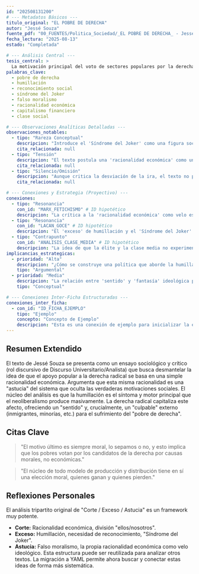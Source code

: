 ```yaml
---
id: "202508131200"
# --- Metadatos Básicos ---
titulo_original: "EL POBRE DE DERECHA"
autor: "Jessé Souza"
fuente_pdf: "00_FUENTES/Politica_Sociedad/_EL POBRE DE DERECHA_ - Jessé Souza.pdf"
fecha_lectura: "2025-08-13"
estado: "Completada"

# --- Análisis Central ---
tesis_central: >
  La motivación principal del voto de sectores populares por la derecha radical es de índole moral (la humillación y la búsqueda de reconocimiento) y no meramente económica. La "racionalidad económica" funciona como una "astucia" que vela esta motivación real.
palabras_clave:
  - pobre de derecha
  - humillación
  - reconocimiento social
  - síndrome del Joker
  - falso moralismo
  - racionalidad económica
  - capitalismo financiero
  - clase social

# --- Observaciones Analíticas Detalladas ---
observaciones_notables:
  - tipo: "Rareza Conceptual"
    descripcion: "Introduce el 'Síndrome del Joker' como una figura social para describir la ira y el resentimiento de los humillados que se dirige hacia los más débiles."
    cita_relacionada: null
  - tipo: "Tensión"
    descripcion: "El texto postula una 'racionalidad económica' como un 'corte' que excluye lo moral, pero a la vez la define como una 'astucia' moral en sí misma, lo que crea una tensión conceptual interesante entre su función de velo y su propia naturaleza."
    cita_relacionada: null
  - tipo: "Silencio/Omisión"
    descripcion: "Aunque critica la desviación de la ira, el texto no profundiza en las formas concretas de organización o praxis política que podrían construir una alternativa a la 'astucia' de la derecha."
    cita_relacionada: null

# --- Conexiones y Estrategia (Proyectivo) ---
conexiones:
  - tipo: "Resonancia"
    con_id: "MARX_FETICHISMO" # ID hipotético
    descripcion: "La crítica a la 'racionalidad económica' como velo es análoga a la crítica de Marx al fetichismo de la mercancía."
  - tipo: "Resonancia"
    con_id: "LACAN_GOCE" # ID hipotético
    descripcion: "El 'exceso' de humillación y el 'Síndrome del Joker' resuenan con el concepto de goce en Lacan y la búsqueda de un significante amo que dé sentido al sufrimiento."
  - tipo: "Contrapunto"
    con_id: "ANALISIS_CLASE_MEDIA" # ID hipotético
    descripcion: "La idea de que la élite y la clase media no experimentan la humillación sirve de contrapunto a análisis que enfocan en la alienación de estas clases."
implicancias_estrategicas:
  - prioridad: "Alta"
    descripcion: "¿Cómo se construye una política que aborde la humillación sin caer en la 'astucia' de desviar la ira hacia chivos expiatorios? Esta pregunta es un eje para la tesis."
    tipo: "Argumental"
  - prioridad: "Media"
    descripcion: "La relación entre 'sentido' y 'fantasía' ideológica puede conectar con el análisis de la propaganda y los discursos fundacionales."
    tipo: "Conceptual"

# --- Conexiones Inter-Ficha Estructuradas ---
conexiones_inter_ficha:
  - con_id: "ID_FICHA_EJEMPLO"
    tipo: "Ejemplo"
    concepto: "Concepto de Ejemplo"
    descripcion: "Esta es una conexión de ejemplo para inicializar la estructura."
---
```


## Resumen Extendido

El texto de Jessé Souza se presenta como un ensayo sociológico y crítico (rol discursivo de Discurso Universitario/Analista) que busca desmantelar la idea de que el apoyo popular a la derecha radical se basa en una simple racionalidad económica. Argumenta que esta misma racionalidad es una "astucia" del sistema que oculta las verdaderas motivaciones sociales. El núcleo del análisis es que la humillación es el síntoma y motor principal que el neoliberalismo produce masivamente. La derecha radical capitaliza este afecto, ofreciendo un "sentido" y, crucialmente, un "culpable" externo (inmigrantes, minorías, etc.) para el sufrimiento del "pobre de derecha".

## Citas Clave

> "El motivo último es siempre moral, lo sepamos o no, y esto implica que los pobres votan por los candidatos de la derecha por causas morales, no económicas."

> "El núcleo de todo modelo de producción y distribución tiene en sí una elección moral, quienes ganan y quienes pierden."

## Reflexiones Personales

El análisis tripartito original de "Corte / Exceso / Astucia" es un framework muy potente.
*   **Corte:** Racionalidad económica, división "ellos/nosotros".
*   **Exceso:** Humillación, necesidad de reconocimiento, "Síndrome del Joker".
*   **Astucia:** Falso moralismo, la propia racionalidad económica como velo ideológico.
Esta estructura puede ser reutilizada para analizar otros textos. La migración a YAML permite ahora buscar y conectar estas ideas de forma más sistemática.
